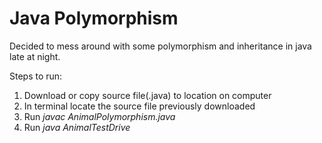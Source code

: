 # Java Polymorphism

Decided to mess around with some polymorphism and inheritance in java late at night. 

Steps to run:
1. Download or copy source file(.java) to location on computer
2. In terminal locate the source file previously downloaded
3. Run _javac AnimalPolymorphism.java_
4. Run _java AnimalTestDrive_